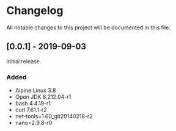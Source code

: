 # Changelog
All notable changes to this project will be documented in this file.



## [0.0.1] - 2019-09-03
Initial release.
### Added
- Alpine Linux 3.8
- Open JDK 8.212.04-r1 
- bash 4.4.19-r1 
- curl 7.61.1-r2
- net-tools=1.60_git20140218-r2 
- nano=2.9.8-r0

<!--
### Changed
### Removed
-->
